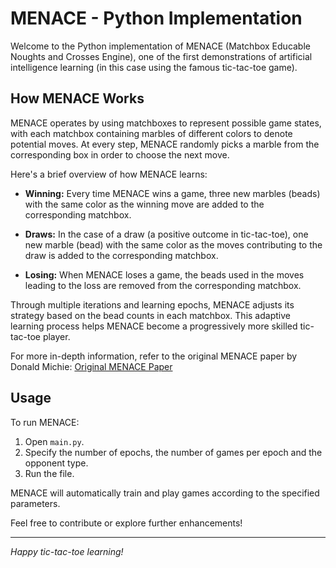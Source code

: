 # MENACE - Python Implementation

Welcome to the Python implementation of MENACE (Matchbox Educable Noughts and Crosses Engine), one of the first demonstrations of artificial intelligence learning (in this case using the famous tic-tac-toe game).

## How MENACE Works

MENACE operates by using matchboxes to represent possible game states, with each matchbox containing marbles of different colors to denote potential moves. At every step, MENACE randomly picks a marble from the corresponding box in order to choose the next move.

Here's a brief overview of how MENACE learns:

- **Winning:** Every time MENACE wins a game, three new marbles (beads) with the same color as the winning move are added to the corresponding matchbox.

- **Draws:** In the case of a draw (a positive outcome in tic-tac-toe), one new marble (bead) with the same color as the moves contributing to the draw is added to the corresponding matchbox.

- **Losing:** When MENACE loses a game, the beads used in the moves leading to the loss are removed from the corresponding matchbox.

Through multiple iterations and learning epochs, MENACE adjusts its strategy based on the bead counts in each matchbox. This adaptive learning process helps MENACE become a progressively more skilled tic-tac-toe player.

For more in-depth information, refer to the original MENACE paper by Donald Michie: [Original MENACE Paper](https://people.csail.mit.edu/brooks/idocs/matchbox.pdf)

## Usage

To run MENACE:

1. Open `main.py`.
2. Specify the number of epochs, the number of games per epoch and the opponent type.
3. Run the file.

MENACE will automatically train and play games according to the specified parameters.

Feel free to contribute or explore further enhancements!

---

*Happy tic-tac-toe learning!*

